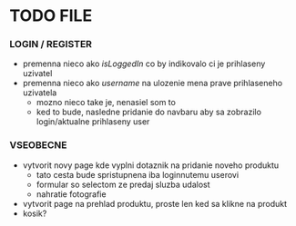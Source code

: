# TODO FILE

### LOGIN / REGISTER 
- premenna nieco ako *isLoggedIn* co by indikovalo ci je prihlaseny uzivatel
- premenna nieco ako *username* na ulozenie mena prave prihlaseneho uzivatela
  - mozno nieco take je, nenasiel som to
  - ked to bude, nasledne pridanie do navbaru aby sa zobrazilo login/aktualne prihlaseny user


### VSEOBECNE
- vytvorit novy page kde vyplni dotaznik na pridanie noveho produktu
  - tato cesta bude spristupnena iba loginnutemu userovi
  - formular so selectom ze predaj sluzba udalost
  - nahratie fotografie
- vytvorit page na prehlad produktu, proste len ked sa klikne na produkt
- kosik?